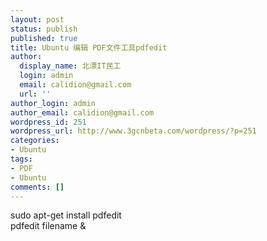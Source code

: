 ```yaml
---
layout: post
status: publish
published: true
title: Ubuntu 编辑 PDF文件工具pdfedit
author:
  display_name: 北漂IT民工
  login: admin
  email: calidion@gmail.com
  url: ''
author_login: admin
author_email: calidion@gmail.com
wordpress_id: 251
wordpress_url: http://www.3gcnbeta.com/wordpress/?p=251
categories:
- Ubuntu
tags:
- PDF
- Ubuntu
comments: []
---
```

<p>sudo apt-get install pdfedit<br />
pdfedit filename &</p>
